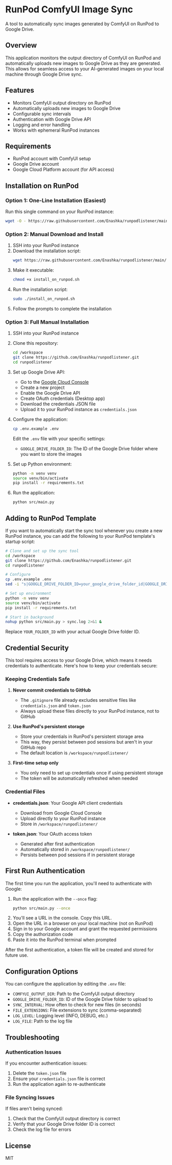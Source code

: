 # RunPod ComfyUI Image Sync

A tool to automatically sync images generated by ComfyUI on RunPod to Google Drive.

## Overview

This application monitors the output directory of ComfyUI on RunPod and automatically uploads new images to Google Drive as they are generated. This allows for seamless access to your AI-generated images on your local machine through Google Drive sync.

## Features

- Monitors ComfyUI output directory on RunPod
- Automatically uploads new images to Google Drive
- Configurable sync intervals
- Authentication with Google Drive API
- Logging and error handling
- Works with ephemeral RunPod instances

## Requirements

- RunPod account with ComfyUI setup
- Google Drive account
- Google Cloud Platform account (for API access)

## Installation on RunPod

### Option 1: One-Line Installation (Easiest)

Run this single command on your RunPod instance:

```bash
wget -O - https://raw.githubusercontent.com/Enashka/runpodlistener/main/direct_install.sh | bash
```

### Option 2: Manual Download and Install

1. SSH into your RunPod instance
2. Download the installation script:
   ```bash
   wget https://raw.githubusercontent.com/Enashka/runpodlistener/main/install_on_runpod.sh
   ```
3. Make it executable:
   ```bash
   chmod +x install_on_runpod.sh
   ```
4. Run the installation script:
   ```bash
   sudo ./install_on_runpod.sh
   ```
5. Follow the prompts to complete the installation

### Option 3: Full Manual Installation

1. SSH into your RunPod instance
2. Clone this repository:
   ```bash
   cd /workspace
   git clone https://github.com/Enashka/runpodlistener.git
   cd runpodlistener
   ```
3. Set up Google Drive API:
   - Go to the [Google Cloud Console](https://console.cloud.google.com/)
   - Create a new project
   - Enable the Google Drive API
   - Create OAuth credentials (Desktop app)
   - Download the credentials JSON file
   - Upload it to your RunPod instance as `credentials.json`

4. Configure the application:
   ```bash
   cp .env.example .env
   ```
   Edit the `.env` file with your specific settings:
   - `GOOGLE_DRIVE_FOLDER_ID`: The ID of the Google Drive folder where you want to store the images

5. Set up Python environment:
   ```bash
   python -m venv venv
   source venv/bin/activate
   pip install -r requirements.txt
   ```

6. Run the application:
   ```bash
   python src/main.py
   ```

## Adding to RunPod Template

If you want to automatically start the sync tool whenever you create a new RunPod instance, you can add the following to your RunPod template's startup script:

```bash
# Clone and set up the sync tool
cd /workspace
git clone https://github.com/Enashka/runpodlistener.git
cd runpodlistener

# Configure
cp .env.example .env
sed -i "s|GOOGLE_DRIVE_FOLDER_ID=your_google_drive_folder_id|GOOGLE_DRIVE_FOLDER_ID=YOUR_FOLDER_ID|" .env

# Set up environment
python -m venv venv
source venv/bin/activate
pip install -r requirements.txt

# Start in background
nohup python src/main.py > sync.log 2>&1 &
```

Replace `YOUR_FOLDER_ID` with your actual Google Drive folder ID.

## Credential Security

This tool requires access to your Google Drive, which means it needs credentials to authenticate. Here's how to keep your credentials secure:

### Keeping Credentials Safe

1. **Never commit credentials to GitHub**
   - The `.gitignore` file already excludes sensitive files like `credentials.json` and `token.json`
   - Always upload these files directly to your RunPod instance, not to GitHub

2. **Use RunPod's persistent storage**
   - Store your credentials in RunPod's persistent storage area
   - This way, they persist between pod sessions but aren't in your GitHub repo
   - The default location is `/workspace/runpodlistener/`

3. **First-time setup only**
   - You only need to set up credentials once if using persistent storage
   - The token will be automatically refreshed when needed

### Credential Files

- **credentials.json**: Your Google API client credentials
  - Download from Google Cloud Console
  - Upload directly to your RunPod instance
  - Store in `/workspace/runpodlistener/`

- **token.json**: Your OAuth access token
  - Generated after first authentication
  - Automatically stored in `/workspace/runpodlistener/`
  - Persists between pod sessions if in persistent storage

## First Run Authentication

The first time you run the application, you'll need to authenticate with Google:

1. Run the application with the `--once` flag:
   ```bash
   python src/main.py --once
   ```
2. You'll see a URL in the console. Copy this URL.
3. Open the URL in a browser on your local machine (not on RunPod)
4. Sign in to your Google account and grant the requested permissions
5. Copy the authorization code
6. Paste it into the RunPod terminal when prompted

After the first authentication, a token file will be created and stored for future use.

## Configuration Options

You can configure the application by editing the `.env` file:

- `COMFYUI_OUTPUT_DIR`: Path to the ComfyUI output directory
- `GOOGLE_DRIVE_FOLDER_ID`: ID of the Google Drive folder to upload to
- `SYNC_INTERVAL`: How often to check for new files (in seconds)
- `FILE_EXTENSIONS`: File extensions to sync (comma-separated)
- `LOG_LEVEL`: Logging level (INFO, DEBUG, etc.)
- `LOG_FILE`: Path to the log file

## Troubleshooting

### Authentication Issues

If you encounter authentication issues:
1. Delete the `token.json` file
2. Ensure your `credentials.json` file is correct
3. Run the application again to re-authenticate

### File Syncing Issues

If files aren't being synced:
1. Check that the ComfyUI output directory is correct
2. Verify that your Google Drive folder ID is correct
3. Check the log file for errors

## License

MIT
